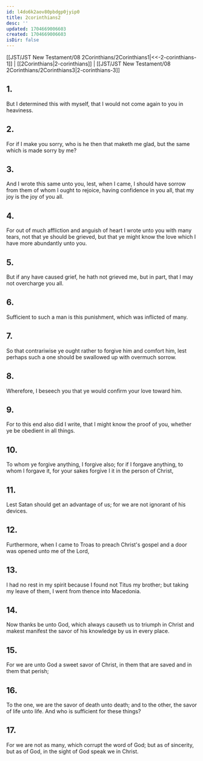 ```yaml
---
id: l4do6k2aov80pbdgp0jyip0
title: 2corinthians2
desc: ''
updated: 1704669006603
created: 1704669006603
isDir: false
---
```

[[JST/JST New Testament/08 2Corinthians/2Corinthians1|<<-2-corinthians-1]] | [[2Corinthians|2-corinthians]] | [[JST/JST New Testament/08 2Corinthians/2Corinthians3|2-corinthians-3]]
## 1.
But I determined this with myself, that I would not come again to you in heaviness.
## 2.
For if I make you sorry, who is he then that maketh me glad, but the same which is made sorry by me?
## 3.
And I wrote this same unto you, lest, when I came, I should have sorrow from them of whom I ought to rejoice, having confidence in you all, that my joy is the joy of you all.
## 4.
For out of much affliction and anguish of heart I wrote unto you with many tears, not that ye should be grieved, but that ye might know the love which I have more abundantly unto you.
## 5.
But if any have caused grief, he hath not grieved me, but in part, that I may not overcharge you all.
## 6.
Sufficient to such a man is this punishment, which was inflicted of many.
## 7.
So that contrariwise ye ought rather to forgive him and comfort him, lest perhaps such a one should be swallowed up with overmuch sorrow.
## 8.
Wherefore, I beseech you that ye would confirm your love toward him.
## 9.
For to this end also did I write, that I might know the proof of you, whether ye be obedient in all things.
## 10.
To whom ye forgive anything, I forgive also; for if I forgave anything, to whom I forgave it, for your sakes forgive I it in the person of Christ,
## 11.
Lest Satan should get an advantage of us; for we are not ignorant of his devices.
## 12.
Furthermore, when I came to Troas to preach Christ\'s gospel and a door was opened unto me of the Lord,
## 13.
I had no rest in my spirit because I found not Titus my brother; but taking my leave of them, I went from thence into Macedonia.
## 14.
Now thanks be unto God, which always causeth us to triumph in Christ and makest manifest the savor of his knowledge by us in every place.
## 15.
For we are unto God a sweet savor of Christ, in them that are saved and in them that perish;
## 16.
To the one, we are the savor of death unto death; and to the other, the savor of life unto life. And who is sufficient for these things?
## 17.
For we are not as many, which corrupt the word of God; but as of sincerity, but as of God, in the sight of God speak we in Christ.

